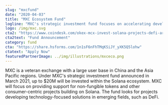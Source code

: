 ```yaml
---
slug: "mxcfund"
date: "2020-04-03"
title: "MXC Ecosystem Fund"
logline: "MXC's strategic investment fund focuses on accelerating development on the Solana network."
logo: /img/mxc.svg
cta2: "https://www.coindesk.com/okex-mcx-invest-solana-projects-defi-arms-race"
cta2text: "Fund Announcement"
category: fund
cta: "https://share.hsforms.com/1n1sF6nFhTMqKSiJY_yXK5Q5lohw"
ctatext: "Apply Now"
featuredPartnerImage: ../img/illustrations/mxceco.png
---
```


MXC is a veteran exchange with a large user base in China and the Asia Pacific regions. Under MXC's strategic investment fund announced in March 2021, up to $20M will be invested within the Solana ecosystem. MXC will focus on providing support for non-fungible tokens and other consumer-centric projects building on Solana. The fund looks for projects developing technology-focused solutions in emerging fields, such as DeFi. 
